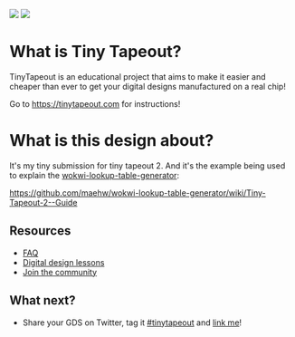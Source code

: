 ![](../../workflows/gds/badge.svg) ![](../../workflows/docs/badge.svg)

# What is Tiny Tapeout?

TinyTapeout is an educational project that aims to make it easier and cheaper than ever to get your digital designs manufactured on a real chip!

Go to https://tinytapeout.com for instructions!

# What is this design about?

It's my tiny submission for tiny tapeout 2.
And it's the example being used to explain the [wokwi-lookup-table-generator](https://github.com/maehw/wokwi-lookup-table-generator): 

https://github.com/maehw/wokwi-lookup-table-generator/wiki/Tiny-Tapeout-2--Guide

## Resources

* [FAQ](https://tinytapeout.com/faq/)
* [Digital design lessons](https://tinytapeout.com/digital_design/)
* [Join the community](https://discord.gg/rPK2nSjxy8)

## What next?

* Share your GDS on Twitter, tag it [#tinytapeout](https://twitter.com/hashtag/tinytapeout?src=hashtag_click) and [link me](https://twitter.com/matthewvenn)!

